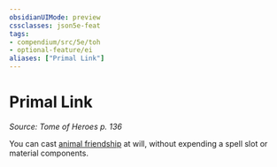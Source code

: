 ```yaml
---
obsidianUIMode: preview
cssclasses: json5e-feat
tags:
- compendium/src/5e/toh
- optional-feature/ei
aliases: ["Primal Link"]
---
```

# Primal Link
*Source: Tome of Heroes p. 136*  

You can cast [animal friendship](2-Mechanics/CLI/spells/animal-friendship.md) at will, without expending a spell slot or material components.